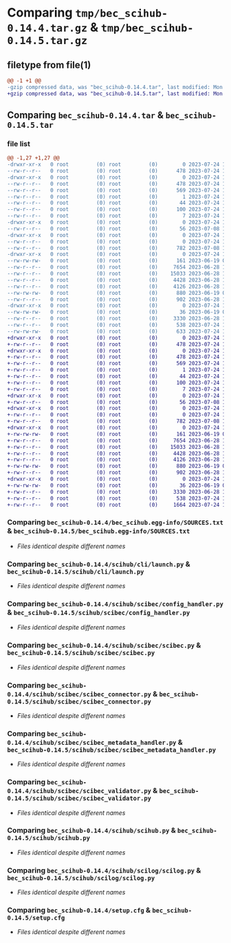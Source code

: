 # Comparing `tmp/bec_scihub-0.14.4.tar.gz` & `tmp/bec_scihub-0.14.5.tar.gz`

## filetype from file(1)

```diff
@@ -1 +1 @@
-gzip compressed data, was "bec_scihub-0.14.4.tar", last modified: Mon Jul 24 15:02:32 2023, max compression
+gzip compressed data, was "bec_scihub-0.14.5.tar", last modified: Mon Jul 24 17:00:34 2023, max compression
```

## Comparing `bec_scihub-0.14.4.tar` & `bec_scihub-0.14.5.tar`

### file list

```diff
@@ -1,27 +1,27 @@
-drwxr-xr-x   0 root         (0) root         (0)        0 2023-07-24 15:02:32.178531 bec_scihub-0.14.4/
--rw-r--r--   0 root         (0) root         (0)      478 2023-07-24 15:02:32.178531 bec_scihub-0.14.4/PKG-INFO
-drwxr-xr-x   0 root         (0) root         (0)        0 2023-07-24 15:02:32.177531 bec_scihub-0.14.4/bec_scihub.egg-info/
--rw-r--r--   0 root         (0) root         (0)      478 2023-07-24 15:02:32.000000 bec_scihub-0.14.4/bec_scihub.egg-info/PKG-INFO
--rw-r--r--   0 root         (0) root         (0)      569 2023-07-24 15:02:32.000000 bec_scihub-0.14.4/bec_scihub.egg-info/SOURCES.txt
--rw-r--r--   0 root         (0) root         (0)        1 2023-07-24 15:02:32.000000 bec_scihub-0.14.4/bec_scihub.egg-info/dependency_links.txt
--rw-r--r--   0 root         (0) root         (0)       44 2023-07-24 15:02:32.000000 bec_scihub-0.14.4/bec_scihub.egg-info/entry_points.txt
--rw-r--r--   0 root         (0) root         (0)      100 2023-07-24 15:02:32.000000 bec_scihub-0.14.4/bec_scihub.egg-info/requires.txt
--rw-r--r--   0 root         (0) root         (0)        7 2023-07-24 15:02:32.000000 bec_scihub-0.14.4/bec_scihub.egg-info/top_level.txt
-drwxr-xr-x   0 root         (0) root         (0)        0 2023-07-24 15:02:32.175531 bec_scihub-0.14.4/scihub/
--rw-r--r--   0 root         (0) root         (0)       56 2023-07-08 15:33:35.000000 bec_scihub-0.14.4/scihub/__init__.py
-drwxr-xr-x   0 root         (0) root         (0)        0 2023-07-24 15:02:32.175531 bec_scihub-0.14.4/scihub/cli/
--rw-r--r--   0 root         (0) root         (0)        0 2023-07-24 15:01:50.000000 bec_scihub-0.14.4/scihub/cli/__init__.py
--rw-r--r--   0 root         (0) root         (0)      782 2023-07-08 15:33:35.000000 bec_scihub-0.14.4/scihub/cli/launch.py
-drwxr-xr-x   0 root         (0) root         (0)        0 2023-07-24 15:02:32.176531 bec_scihub-0.14.4/scihub/scibec/
--rw-rw-rw-   0 root         (0) root         (0)      161 2023-06-19 08:14:59.000000 bec_scihub-0.14.4/scihub/scibec/__init__.py
--rw-r--r--   0 root         (0) root         (0)     7654 2023-06-28 10:41:58.000000 bec_scihub-0.14.4/scihub/scibec/config_handler.py
--rw-r--r--   0 root         (0) root         (0)    15033 2023-06-28 10:41:58.000000 bec_scihub-0.14.4/scihub/scibec/scibec.py
--rw-r--r--   0 root         (0) root         (0)     4428 2023-06-28 10:41:58.000000 bec_scihub-0.14.4/scihub/scibec/scibec_connector.py
--rw-r--r--   0 root         (0) root         (0)     4126 2023-06-28 10:41:58.000000 bec_scihub-0.14.4/scihub/scibec/scibec_metadata_handler.py
--rw-rw-rw-   0 root         (0) root         (0)      880 2023-06-19 08:14:59.000000 bec_scihub-0.14.4/scihub/scibec/scibec_validator.py
--rw-r--r--   0 root         (0) root         (0)      902 2023-06-28 10:41:58.000000 bec_scihub-0.14.4/scihub/scihub.py
-drwxr-xr-x   0 root         (0) root         (0)        0 2023-07-24 15:02:32.176531 bec_scihub-0.14.4/scihub/scilog/
--rw-rw-rw-   0 root         (0) root         (0)       36 2023-06-19 08:14:59.000000 bec_scihub-0.14.4/scihub/scilog/__init__.py
--rw-r--r--   0 root         (0) root         (0)     3330 2023-06-28 10:41:58.000000 bec_scihub-0.14.4/scihub/scilog/scilog.py
--rw-r--r--   0 root         (0) root         (0)      538 2023-07-24 15:02:32.178531 bec_scihub-0.14.4/setup.cfg
--rw-rw-rw-   0 root         (0) root         (0)      633 2023-07-24 15:02:01.000000 bec_scihub-0.14.4/setup.py
+drwxr-xr-x   0 root         (0) root         (0)        0 2023-07-24 17:00:34.949677 bec_scihub-0.14.5/
+-rw-r--r--   0 root         (0) root         (0)      478 2023-07-24 17:00:34.949677 bec_scihub-0.14.5/PKG-INFO
+drwxr-xr-x   0 root         (0) root         (0)        0 2023-07-24 17:00:34.948677 bec_scihub-0.14.5/bec_scihub.egg-info/
+-rw-r--r--   0 root         (0) root         (0)      478 2023-07-24 17:00:34.000000 bec_scihub-0.14.5/bec_scihub.egg-info/PKG-INFO
+-rw-r--r--   0 root         (0) root         (0)      569 2023-07-24 17:00:34.000000 bec_scihub-0.14.5/bec_scihub.egg-info/SOURCES.txt
+-rw-r--r--   0 root         (0) root         (0)        1 2023-07-24 17:00:34.000000 bec_scihub-0.14.5/bec_scihub.egg-info/dependency_links.txt
+-rw-r--r--   0 root         (0) root         (0)       44 2023-07-24 17:00:34.000000 bec_scihub-0.14.5/bec_scihub.egg-info/entry_points.txt
+-rw-r--r--   0 root         (0) root         (0)      100 2023-07-24 17:00:34.000000 bec_scihub-0.14.5/bec_scihub.egg-info/requires.txt
+-rw-r--r--   0 root         (0) root         (0)        7 2023-07-24 17:00:34.000000 bec_scihub-0.14.5/bec_scihub.egg-info/top_level.txt
+drwxr-xr-x   0 root         (0) root         (0)        0 2023-07-24 17:00:34.945677 bec_scihub-0.14.5/scihub/
+-rw-r--r--   0 root         (0) root         (0)       56 2023-07-08 15:33:35.000000 bec_scihub-0.14.5/scihub/__init__.py
+drwxr-xr-x   0 root         (0) root         (0)        0 2023-07-24 17:00:34.945677 bec_scihub-0.14.5/scihub/cli/
+-rw-r--r--   0 root         (0) root         (0)        0 2023-07-24 15:01:50.000000 bec_scihub-0.14.5/scihub/cli/__init__.py
+-rw-r--r--   0 root         (0) root         (0)      782 2023-07-08 15:33:35.000000 bec_scihub-0.14.5/scihub/cli/launch.py
+drwxr-xr-x   0 root         (0) root         (0)        0 2023-07-24 17:00:34.947677 bec_scihub-0.14.5/scihub/scibec/
+-rw-rw-rw-   0 root         (0) root         (0)      161 2023-06-19 08:14:59.000000 bec_scihub-0.14.5/scihub/scibec/__init__.py
+-rw-r--r--   0 root         (0) root         (0)     7654 2023-06-28 10:41:58.000000 bec_scihub-0.14.5/scihub/scibec/config_handler.py
+-rw-r--r--   0 root         (0) root         (0)    15033 2023-06-28 10:41:58.000000 bec_scihub-0.14.5/scihub/scibec/scibec.py
+-rw-r--r--   0 root         (0) root         (0)     4428 2023-06-28 10:41:58.000000 bec_scihub-0.14.5/scihub/scibec/scibec_connector.py
+-rw-r--r--   0 root         (0) root         (0)     4126 2023-06-28 10:41:58.000000 bec_scihub-0.14.5/scihub/scibec/scibec_metadata_handler.py
+-rw-rw-rw-   0 root         (0) root         (0)      880 2023-06-19 08:14:59.000000 bec_scihub-0.14.5/scihub/scibec/scibec_validator.py
+-rw-r--r--   0 root         (0) root         (0)      902 2023-06-28 10:41:58.000000 bec_scihub-0.14.5/scihub/scihub.py
+drwxr-xr-x   0 root         (0) root         (0)        0 2023-07-24 17:00:34.947677 bec_scihub-0.14.5/scihub/scilog/
+-rw-rw-rw-   0 root         (0) root         (0)       36 2023-06-19 08:14:59.000000 bec_scihub-0.14.5/scihub/scilog/__init__.py
+-rw-r--r--   0 root         (0) root         (0)     3330 2023-06-28 10:41:58.000000 bec_scihub-0.14.5/scihub/scilog/scilog.py
+-rw-r--r--   0 root         (0) root         (0)      538 2023-07-24 17:00:34.949677 bec_scihub-0.14.5/setup.cfg
+-rw-r--r--   0 root         (0) root         (0)     1664 2023-07-24 17:00:09.000000 bec_scihub-0.14.5/setup.py
```

### Comparing `bec_scihub-0.14.4/bec_scihub.egg-info/SOURCES.txt` & `bec_scihub-0.14.5/bec_scihub.egg-info/SOURCES.txt`

 * *Files identical despite different names*

### Comparing `bec_scihub-0.14.4/scihub/cli/launch.py` & `bec_scihub-0.14.5/scihub/cli/launch.py`

 * *Files identical despite different names*

### Comparing `bec_scihub-0.14.4/scihub/scibec/config_handler.py` & `bec_scihub-0.14.5/scihub/scibec/config_handler.py`

 * *Files identical despite different names*

### Comparing `bec_scihub-0.14.4/scihub/scibec/scibec.py` & `bec_scihub-0.14.5/scihub/scibec/scibec.py`

 * *Files identical despite different names*

### Comparing `bec_scihub-0.14.4/scihub/scibec/scibec_connector.py` & `bec_scihub-0.14.5/scihub/scibec/scibec_connector.py`

 * *Files identical despite different names*

### Comparing `bec_scihub-0.14.4/scihub/scibec/scibec_metadata_handler.py` & `bec_scihub-0.14.5/scihub/scibec/scibec_metadata_handler.py`

 * *Files identical despite different names*

### Comparing `bec_scihub-0.14.4/scihub/scibec/scibec_validator.py` & `bec_scihub-0.14.5/scihub/scibec/scibec_validator.py`

 * *Files identical despite different names*

### Comparing `bec_scihub-0.14.4/scihub/scihub.py` & `bec_scihub-0.14.5/scihub/scihub.py`

 * *Files identical despite different names*

### Comparing `bec_scihub-0.14.4/scihub/scilog/scilog.py` & `bec_scihub-0.14.5/scihub/scilog/scilog.py`

 * *Files identical despite different names*

### Comparing `bec_scihub-0.14.4/setup.cfg` & `bec_scihub-0.14.5/setup.cfg`

 * *Files identical despite different names*

